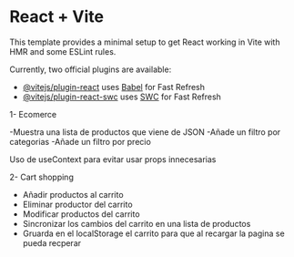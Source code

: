 # React + Vite

This template provides a minimal setup to get React working in Vite with HMR and some ESLint rules.

Currently, two official plugins are available:

- [@vitejs/plugin-react](https://github.com/vitejs/vite-plugin-react/blob/main/packages/plugin-react/README.md) uses [Babel](https://babeljs.io/) for Fast Refresh
- [@vitejs/plugin-react-swc](https://github.com/vitejs/vite-plugin-react-swc) uses [SWC](https://swc.rs/) for Fast Refresh

1- Ecomerce

-Muestra una lista de productos que viene de JSON
-Añade un filtro por categorias
-Añade un filtro por precio

Uso de useContext para evitar usar props innecesarias

2- Cart shopping

- Añadir productos al carrito
- Eliminar productor del carrito
- Modificar productos del carrito
- Sincronizar los cambios del carrito en una lista de productos
- Gruarda en el localStorage el carrito para que al recargar la pagina se pueda recperar